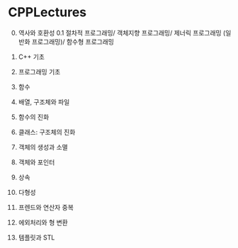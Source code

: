 # CPPLectures

0. 역사와 호환성
0.1 절차적 프로그래밍/ 객체지향 프로그래밍/ 제너릭 프로그래밍 (일반화 프로그래밍)/ 함수형 프로그래밍
1. C++ 기초
2. 프로그래밍 기초
3. 함수
4. 배열, 구조체와 파일
5. 함수의 진화
6. 클래스: 구조체의 진화
7. 객체의 생성과 소멸 

8. 객체와 포인터
9. 상속
10. 다형성
11. 프렌드와 연산자 중복
12. 에외처리와 형 변환
13. 템플릿과 STL




